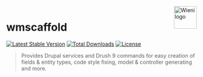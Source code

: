 <a href="https://www.wieni.be">
    <img src="https://www.wieni.be/themes/custom/drupack/logo.svg" alt="Wieni logo" title="Wieni" align="right" height="60" />
</a>

wmscaffold
======================

[![Latest Stable Version](https://poser.pugx.org/wieni/wmscaffold/v/stable)](https://packagist.org/packages/wieni/wmscaffold)
[![Total Downloads](https://poser.pugx.org/wieni/wmscaffold/downloads)](https://packagist.org/packages/wieni/wmscaffold)
[![License](https://poser.pugx.org/wieni/wmscaffold/license)](https://packagist.org/packages/wieni/wmscaffold)

> Provides Drupal services and Drush 9 commands for easy creation of fields & entity types, code style fixing, model & controller generating and more.
